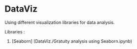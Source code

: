 # DataViz
Using different visualization libraries for data analysis. 

Libraries :
1. [Seaborn] (DataViz./Gratuity analysis using Seaborn.ipynb)
